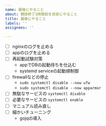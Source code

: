 ```yaml
---
name: 最後にやること
about: 競技終了1時間前を目安にやること
title: 最後にやること
labels: ''
assignees: ''

---
```


- [ ] nginxのログを止める
- [ ] appのログを止める
- [ ] 再起動試験対策
  - appでDBの起動待ちを仕込む
  - systemd serviceの起動順制御
- [ ] firewallなどの停止
  - `sudo systemctl disable --now ufw`
  - `sudo systemctl disable --now apparmor`
- [ ] 無駄なサービスの `systemctl disable`
- [ ] 必要なサービスの `systemctl enable`
- [ ] マニュアル読み直し
- [ ] 細かいチューニング
  - gojqの導入
